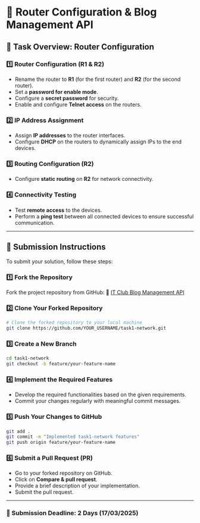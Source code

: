 # 🚀 Router Configuration & Blog Management API

## 📌 Task Overview: Router Configuration

### **1️⃣ Router Configuration (R1 & R2)**
- Rename the router to **R1** (for the first router) and **R2** (for the second router).
- Set a **password for enable mode**.
- Configure a **secret password** for security.
- Enable and configure **Telnet access** on the routers.

### **2️⃣ IP Address Assignment**
- Assign **IP addresses** to the router interfaces.
- Configure **DHCP** on the routers to dynamically assign IPs to the end devices.

### **3️⃣ Routing Configuration (R2)**
- Configure **static routing** on **R2** for network connectivity.

### **4️⃣ Connectivity Testing**
- Test **remote access** to the devices.
- Perform a **ping test** between all connected devices to ensure successful communication.

---

## 📌 Submission Instructions
To submit your solution, follow these steps:

### **1️⃣ Fork the Repository**
Fork the project repository from GitHub: 🔗 [IT Club Blog Management API](https://github.com/IT-Club-task1-network)

### **2️⃣ Clone Your Forked Repository**
```bash
# Clone the forked repository to your local machine
git clone https://github.com/YOUR_USERNAME/task1-network.git
```

### **3️⃣ Create a New Branch**
```bash
cd task1-network
git checkout -b feature/your-feature-name
```

### **4️⃣ Implement the Required Features**
- Develop the required functionalities based on the given requirements.
- Commit your changes regularly with meaningful commit messages.

### **5️⃣ Push Your Changes to GitHub**
```bash
git add .
git commit -m "Implemented task1-network features"
git push origin feature/your-feature-name
```

### **6️⃣ Submit a Pull Request (PR)**
- Go to your forked repository on GitHub.
- Click on **Compare & pull request**.
- Provide a brief description of your implementation.
- Submit the pull request.

---

### 🎯 Submission Deadline: **2 Days (17/03/2025)**

